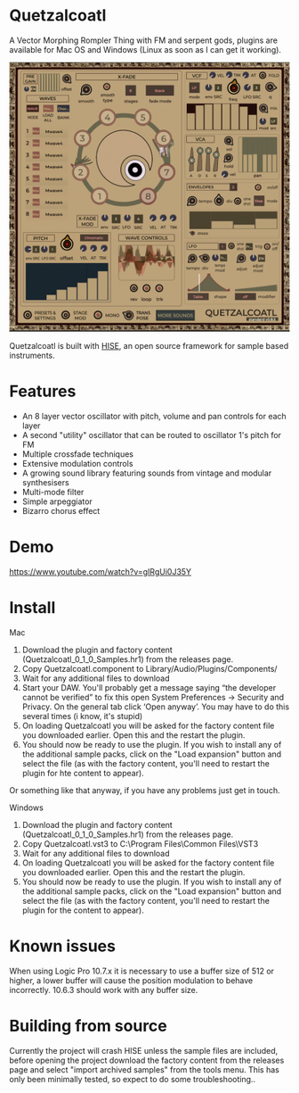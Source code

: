 # Quetzalcoatl

A Vector Morphing Rompler Thing with FM and serpent gods, plugins are available for Mac OS and Windows (Linux as soon as I can get it working).

![Quetzalcoatl](https://raw.githubusercontent.com/publicsamples/Quetzalcoatl/main/Quetzalcoatl.png)

Quetzalcoatl is built with [HISE](http://hise.audio), an open source framework for sample based instruments. 

# Features 

- An 8 layer vector oscillator with pitch, volume and pan controls for each layer
- A second "utility" oscillator that can be routed to oscillator 1's pitch for FM
- Multiple crossfade techniques
- Extensive modulation controls 
- A growing sound library featuring sounds from vintage and modular synthesisers 
- Multi-mode filter 
- Simple arpeggiator
- Bizarro chorus effect


# Demo

https://www.youtube.com/watch?v=gIRgUi0J35Y

# Install

Mac

1. Download the plugin and factory content (Quetzalcoatl_0_1_0_Samples.hr1) from the releases page.
2. Copy Quetzalcoatl.component to Library/Audio/Plugins/Components/
3. Wait for any additional files to download
4. Start your DAW. You'll probably get a message saying “the developer cannot be verified” to fix this open System Preferences → Security and Privacy. On the general tab click ‘Open anyway’. You may have to do this several times (i know, it's stupid)
5. On loading Quetzalcoatl you will be asked for the factory content file you downloaded earlier. Open this and the restart the plugin.
6. You should now be ready to use the plugin. If you wish to install any of the additional sample packs, click on the "Load expansion" button and select the file (as with the factory content, you'll need to restart the plugin for hte content to appear).

Or something like that anyway, if you have any problems just get in touch.  

Windows

1. Download the plugin and factory content (Quetzalcoatl_0_1_0_Samples.hr1) from the releases page.
2. Copy Quetzalcoatl.vst3 to C:\Program Files\Common Files\VST3
3. Wait for any additional files to download
4. On loading Quetzalcoatl you will be asked for the factory content file you downloaded earlier. Open this and the restart the plugin.
5. You should now be ready to use the plugin. If you wish to install any of the additional sample packs, click on the "Load expansion" button and select the file (as with the factory content, you'll need to restart the plugin for the content to appear).

# Known issues


When using Logic Pro 10.7.x it is necessary to use a buffer size of 512 or higher, a lower buffer will cause the position modulation to behave incorrectly. 10.6.3 should work with any buffer size.
  

# Building from source

Currently the project will crash HISE unless the sample files are included, before opening the project download the factory content from the releases page and select "import archived samples" from the tools menu. This has only been minimally tested, so expect to do some troubleshooting..

